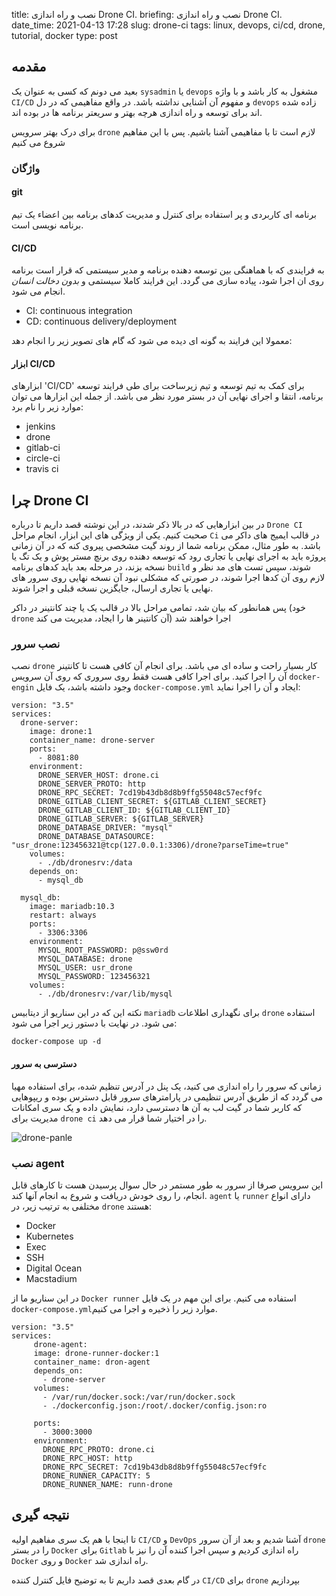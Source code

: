 title: نصب و راه اندازی Drone CI.
briefing: نصب و راه اندازی Drone CI.
date_time: 2021-04-13 17:28
slug: drone-ci
tags: linux, devops, ci/cd, drone, tutorial, docker
type: post

## مقدمه

بعید می دونم که کسی به عنوان یک `sysadmin` یا `devops` مشغول به کار باشد و با واژه `CI/CD` و مفهوم آن آشنایی نداشته باشد.
در واقع مفاهیمی که در دل `devops` زاده شده اند برای توسعه و راه اندازی هرچه بهتر و سریعتر برنامه ها در بوده اند.

برای درک بهتر سرویس `drone` لازم است تا با مفاهیمی آشنا باشیم. پس با این مفاهیم شروع می کنیم

### واژگان

#### git

برنامه ای کاربردی و پر استفاده برای کنترل و مدیریت کدهای برنامه بین اعضاء یک تیم برنامه نویسی است.

#### CI/CD

به فرایندی که با هماهنگی بین توسعه دهنده برنامه و مدیر سیستمی که قرار است برنامه روی ان اجرا شود، پیاده سازی می گردد.
این فرایند کاملا سیستمی و *بدون دخالت انسان* انجام می شود.

 * CI: continuous integration
 * CD: continuous delivery/deployment

معمولا این فرایند به گونه ای دیده می شود که گام های تصویر زیر را انجام دهد:

####  ابزار CI/CD

ابزارهای 'CI/CD' برای کمک به تیم توسعه و تیم زیرساخت برای طی فرایند توسعه برنامه، انتقا و اجرای نهایی آن در بستر مورد نظر می باشد.
از جمله این ابزارها می توان موارد زیر را نام برد:

 * jenkins
 * drone
 * gitlab-ci
 * circle-ci
 * travis ci

## چرا Drone CI

در بین ابزارهایی که در بالا ذکر شدند، در این نوشته قصد داریم تا درباره `Drone CI` صحبت کنیم.
یکی از ویژگی های این ابزار، انجام مراحل `Ci` در قالب ایمیج های داکر می باشد. به طور مثال، ممکن برنامه شما
از روند گیت مشخصی پیروی کنه که در آن زمانی پروژه باید به اجرای نهایی یا تجاری رود که توسعه دهنده روی برنچ مستر پوش و یک تگ یا نسخه بزند، در مرحله بعد باید
کدهای برنامه `build` شوند، سپس تست های مد نظر و لازم روی آن کدها اجرا شوند، در صورتی که مشکلی نبود آن نسخه
نهایی روی سرور های نهایی یا تجاری ارسال، جایگزین نسخه قبلی و اجرا شوند.

پس همانطور که بیان شد، تمامی مراحل بالا در قالب یک یا چند کانتینر در داکر (خود `drone` آن کانتینر ها را ایجاد، مدیریت می کند)
اجرا خواهند شد

### نصب سرور

نصب `drone` کار بسیار راحت و ساده ای می باشد. برای انجام آن کافی هست تا کانتینر آن را اجرا کنید. برای اجرا 
کافی هست فقط روی سروری که روی آن سرویس `docker-engin` وجود داشته باشد، یک فایل `docker-compose.yml` ایجاد 
و آن را اجرا نماید:

    version: "3.5"
    services:
      drone-server:
        image: drone:1
        container_name: drone-server
        ports:
          - 8081:80
        environment:
          DRONE_SERVER_HOST: drone.ci
          DRONE_SERVER_PROTO: http
          DRONE_RPC_SECRET: 7cd19b43db8d8b9ffg55048c57ecf9fc
          DRONE_GITLAB_CLIENT_SECRET: ${GITLAB_CLIENT_SECRET}
          DRONE_GITLAB_CLIENT_ID: ${GITLAB_CLIENT_ID}
          DRONE_GITLAB_SERVER: ${GITLAB_SERVER}
          DRONE_DATABASE_DRIVER: "mysql"
          DRONE_DATABASE_DATASOURCE: "usr_drone:123456321@tcp(127.0.0.1:3306)/drone?parseTime=true"
        volumes:
          - ./db/dronesrv:/data
        depends_on:
          - mysql_db
    
      mysql_db:
        image: mariadb:10.3
        restart: always
        ports:
          - 3306:3306
        environment:
          MYSQL_ROOT_PASSWORD: p@ssw0rd
          MYSQL_DATABASE: drone
          MYSQL_USER: usr_drone
          MYSQL_PASSWORD: 123456321
        volumes:
          - ./db/dronesrv:/var/lib/mysql

نکته این که در این سناریو از دیتابیس `mariadb` برای نگهداری اطلاعات `drone` استفاده می شود. در نهایت با دستور
زیر اجرا می شود:

    docker-compose up -d

#### دسترسی به سرور

زمانی که سرور را راه اندازی می کنید، یک پنل  در آدرس تنظیم شده، برای استفاده مهیا می گردد که از طریق آدرس 
تنظیمی در پارامترهای سرور قابل دسترس بوده و ریپوهایی که کاربر شما در گیت لب به آن ها دسترسی دارد، نمایش 
داده و یک سری امکانات مدیریت برای `drone ci` را در اختیار شما قرار می دهد.

![drone-panle](drone-panel.png)

### نصب agent

این سرویس صرفا از سرور به طور مستمر در حال سوال پرسیدن هست تا کارهای قابل انجام، را روی خودش دریافت و شروع
به انجام آنها کند.  `agent` یا `runner` دارای انواع مختلفی به ترتیب زیر، در `drone` هستند:

 - Docker
 - Kubernetes
 - Exec
 - SSH
 - Digital Ocean
 - Macstadium

در این سناریو ما از `Docker runner` استفاده می کنیم. برای این مهم در یک فایل `docker-compose.yml`موارد 
زیر را ذخیره و اجرا می کنیم.

    version: "3.5"
    services:
         drone-agent:
         image: drone-runner-docker:1
         container_name: dron-agent
         depends_on:
           - drone-server
         volumes:
           - /var/run/docker.sock:/var/run/docker.sock
           - ./dockerconfig.json:/root/.docker/config.json:ro
       
         ports:
           - 3000:3000
         environment:
           DRONE_RPC_PROTO: drone.ci
           DRONE_RPC_HOST: http
           DRONE_RPC_SECRET: 7cd19b43db8d8b9ffg55048c57ecf9fc
           DRONE_RUNNER_CAPACITY: 5
           DRONE_RUNNER_NAME: runn-drone

## نتیجه گیری

تا اینجا با هم یک سری مفاهیم اولیه `CI/CD` و `DevOps` آشنا شدیم و بعد از آن سرور `drone` را در بستر 
`Docker` برای `Gitlab` راه اندازی کردیم و سپس اجرا کننده آن را نیز با `Docker` و روی `Docker` راه اندازی شد.

در گام بعدی قصد داریم تا به توضیح فایل کنترل کننده `CI/CD` برای `drone` بپردازیم

